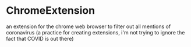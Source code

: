 # ChromeExtension
an extension for the chrome web browser to filter out all mentions of coronavirus (a practice for creating extensions, i'm not trying to ignore the fact that COVID is out there)
